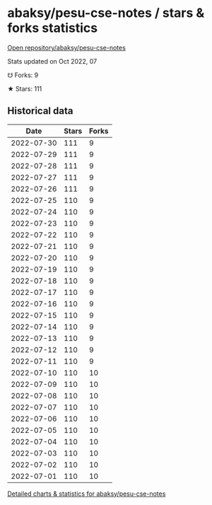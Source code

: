# abaksy/pesu-cse-notes / stars & forks statistics

[Open repository/abaksy/pesu-cse-notes](https://github.com/abaksy/pesu-cse-notes)

Stats updated on Oct 2022, 07

☋ Forks: 9

★ Stars: 111

## Historical data
| Date | Stars | Forks |
|------|-------|-------|
| 2022-07-30 | 111 | 9 | 
| 2022-07-29 | 111 | 9 | 
| 2022-07-28 | 111 | 9 | 
| 2022-07-27 | 111 | 9 | 
| 2022-07-26 | 111 | 9 | 
| 2022-07-25 | 110 | 9 | 
| 2022-07-24 | 110 | 9 | 
| 2022-07-23 | 110 | 9 | 
| 2022-07-22 | 110 | 9 | 
| 2022-07-21 | 110 | 9 | 
| 2022-07-20 | 110 | 9 | 
| 2022-07-19 | 110 | 9 | 
| 2022-07-18 | 110 | 9 | 
| 2022-07-17 | 110 | 9 | 
| 2022-07-16 | 110 | 9 | 
| 2022-07-15 | 110 | 9 | 
| 2022-07-14 | 110 | 9 | 
| 2022-07-13 | 110 | 9 | 
| 2022-07-12 | 110 | 9 | 
| 2022-07-11 | 110 | 9 | 
| 2022-07-10 | 110 | 10 | 
| 2022-07-09 | 110 | 10 | 
| 2022-07-08 | 110 | 10 | 
| 2022-07-07 | 110 | 10 | 
| 2022-07-06 | 110 | 10 | 
| 2022-07-05 | 110 | 10 | 
| 2022-07-04 | 110 | 10 | 
| 2022-07-03 | 110 | 10 | 
| 2022-07-02 | 110 | 10 | 
| 2022-07-01 | 110 | 10 | 


[Detailed charts & statistics for abaksy/pesu-cse-notes](https://reviewgithub.com/rep/abaksy/pesu-cse-notes)
